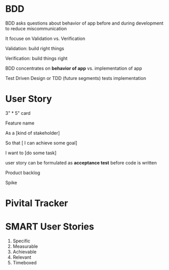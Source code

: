 # BDD

BDD asks questions about behavior of app before and during development to reduce miscommunication

It focuse on Validation vs. Verification

Validation: build right things

Verification: build things right



BDD concentrates on **behavior of app** vs. implementation of app

Test Driven Design or TDD (future segments) tests implementation 

# User Story

3" * 5" card

Feature name

As a [kind of stakeholder]

So that [ I can achieve some goal]

I want to [do some task]



user story can be formulated as **acceptance test** before code is written



Product backlog

Spike



# Pivital Tracker



# SMART User Stories

1. Specific
2. Measurable
3. Achievable
4. Relevant
5. Timeboxed

